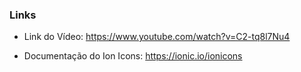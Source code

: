 ### Links

* Link do Vídeo: https://www.youtube.com/watch?v=C2-tq8l7Nu4

* Documentação do Ion Icons: https://ionic.io/ionicons